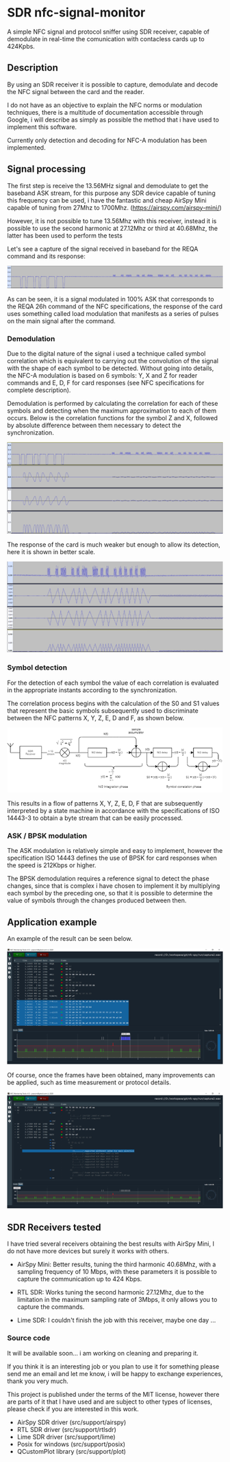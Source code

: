 # SDR nfc-signal-monitor
 A simple NFC signal and protocol sniffer using SDR receiver, capable of demodulate in real-time the comunication with contacless cards up to 424Kpbs.
 
## Description
 By using an SDR receiver it is possible to capture, demodulate and decode the NFC signal between the card and the reader.
 
 I do not have as an objective to explain the NFC norms or modulation techniques, there is a multitude of documentation accessible through Google, i will describe as simply as possible the method that i have used to implement this software.
 
 Currently only detection and decoding for NFC-A modulation has been implemented.
 
## Signal processing
 The first step is receive the 13.56MHz signal and demodulate to get the baseband ASK stream, for this purpose any SDR device capable of tuning this frequency can be used, i have the fantastic and cheap AirSpy Mini capable of tuning from 27Mhz to 1700Mhz. (https://airspy.com/airspy-mini/)
 
 However, it is not possible to tune 13.56Mhz with this receiver, instead it is possible to use the second harmonic at 27.12Mhz or third at 40.68Mhz, the latter has been used to perform the tests
 
 Let's see a capture of the signal received in baseband for the REQA command and its response:
 
 ![REQA](/doc/nfc-baseband-reqa.png?raw=true "REQA signal capture")

 As can be seen, it is a signal modulated in 100% ASK that corresponds to the REQA 26h command of the NFC specifications, the response of the card uses something called load modulation that manifests as a series of pulses on the main signal after the command.
 
### Demodulation

 Due to the digital nature of the signal i used a technique called symbol correlation which is equivalent to carrying out the convolution of the signal with the shape of each symbol to be detected. Without going into details, the NFC-A modulation is based on 6 symbols: Y, X and Z for reader commands and E, D, F for card responses (see NFC specifications for complete description).
 
 Demodulation is performed by calculating the correlation for each of these symbols and detecting when the maximum approximation to each of them occurs. Below is the correlation functions for the symbol Z and X, followed by absolute difference between them necessary to detect the synchronization.
 
 ![CORRELATION](/doc/nfc-decoder-log.png?raw=true "Decoder symbol correlation")

 The response of the card is much weaker but enough to allow its detection, here it is shown in better scale.
 
 ![CORRELATION](/doc/nfc-response-log.png?raw=true "Decoder response correlation")
 
### Symbol detection
 
 For the detection of each symbol the value of each correlation is evaluated in the appropriate instants according to the synchronization.
 
 The correlation process begins with the calculation of the S0 and S1 values that represent the basic symbols subsequently used to discriminate between the NFC patterns X, Y, Z, E, D and F, as shown below.
 
 ![DEC1](/doc/nfc-decoder1.png?raw=true "Symbols S0 and S1 correlation")
 
 This results in a flow of patterns X, Y, Z, E, D, F that are subsequently interpreted by a state machine in accordance with the specifications of ISO 14443-3 to obtain a byte stream that can be easily processed.
 
### ASK / BPSK modulation

 The ASK modulation is relatively simple and easy to implement, however the specification ISO 14443 defines the use of BPSK for card responses when the speed is 212Kbps or higher.
 
 The BPSK demodulation requires a reference signal to detect the phase changes, since that is complex i have chosen to implement it by multiplying each symbol by the preceding one, so that it is possible to determine the value of symbols through the changes produced between then.
 
 ## Application example
 
 An example of the result can be seen below. 
 
 ![APP](/doc/nfc-spy-capture1.png?raw=true "Application example")
 
 Of course, once the frames have been obtained, many improvements can be applied, such as time measurement or protocol details.
 
 ![APP](/doc/nfc-spy-capture2.png?raw=true "Protocol detail example")
 
 ## SDR Receivers tested
 
 I have tried several receivers obtaining the best results with AirSpy Mini, I do not have more devices but surely it works with others.
 
 - AirSpy Mini: Better results, tuning the third harmonic 40.68Mhz, with a sampling frequency of 10 Mbps, with these parameters it is possible to capture the communication up to 424 Kbps. 
 
  - RTL SDR: Works tuning the second harmonic 27.12Mhz, due to the limitation in the maximum sampling rate of 3Mbps, it only allows you to capture the commands.
  
  - Lime SDR: I couldn't finish the job with this receiver, maybe one day ...
 
 ### Source code
 
 It will be available soon... i am working on cleaning and preparing it.
 
 If you think it is an interesting job or you plan to use it for something please send me an email and let me know, i will be happy to exchange experiences, thank you very much. 
 
 This project is published under the terms of the MIT license, however there are parts of it that I have used and are subject to other types of licenses, please check if you are interested in this work.
 
 - AirSpy SDR driver (src/support/airspy)
 - RTL SDR driver (src/support/rtlsdr)
 - Lime SDR driver (src/support/lime)
 - Posix for windows (src/support/posix)
 - QCustomPlot library (src/support/plot)
 
 
 
 
